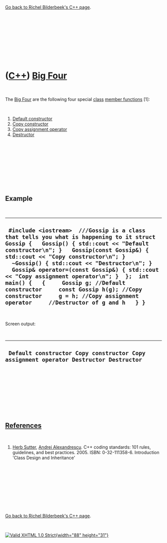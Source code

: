 

[Go back to Richel Bilderbeek's C++ page](Cpp.htm).

 

 

 

 

 

([C++](Cpp.htm)) [Big Four](CppBigFour.htm)
===========================================

 

The [Big Four](CppBigFour.htm) are the following four special
[class](CppClass.htm) [member functions](CppMemberFunction.htm) \[1\]:

 

1.  [Default constructor](CppDefaultConstructor.htm)
2.  [Copy constructor](CppCopyConstructor.htm)
3.  [Copy assignment operator](CppCopyAssignmentOperator.htm)
4.  [Destructor](CppDestructor.htm)

 

 

 

 

 

Example
-------

 

  ------------------------------------------------------------------------------------------------------------------------------------------------------------------------------------------------------------------------------------------------------------------------------------------------------------------------------------------------------------------------------------------------------------------------------------------------------------------------------------------------------------------------------------
  ` #include <iostream>  ///Gossip is a class that tells you what is happening to it struct Gossip {   Gossip() { std::cout << "Default constructor\n"; }   Gossip(const Gossip&) { std::cout << "Copy constructor\n"; }   ~Gossip() { std::cout << "Destructor\n"; }   Gossip& operator=(const Gossip&) { std::cout << "Copy assignment operator\n"; }  };  int main() {   {     Gossip g; //Default constructor     const Gossip h(g); //Copy constructor     g = h; //Copy assignment operator     //Destructor of g and h   } }`
  ------------------------------------------------------------------------------------------------------------------------------------------------------------------------------------------------------------------------------------------------------------------------------------------------------------------------------------------------------------------------------------------------------------------------------------------------------------------------------------------------------------------------------------

 

Screen output:

 

  ----------------------------------------------------------------------------------------
  ` Default constructor Copy constructor Copy assignment operator Destructor Destructor`
  ----------------------------------------------------------------------------------------

 

 

 

 

 

[References](CppReferences.htm)
-------------------------------

 

1.  [Herb Sutter](CppHerbSutter.htm), [Andrei
    Alexandrescu](CppAndreiAlexandrescu.htm). C++ coding standards: 101
    rules, guidelines, and best practices. 2005. ISBN: 0-32-111358-6.
    Introduction 'Class Design and Inheritance'

 

 

 

 

 

[Go back to Richel Bilderbeek's C++ page](Cpp.htm).



 

[![Valid XHTML 1.0 Strict](valid-xhtml10.png){width="88"
height="31"}](http://validator.w3.org/check?uri=referer)
